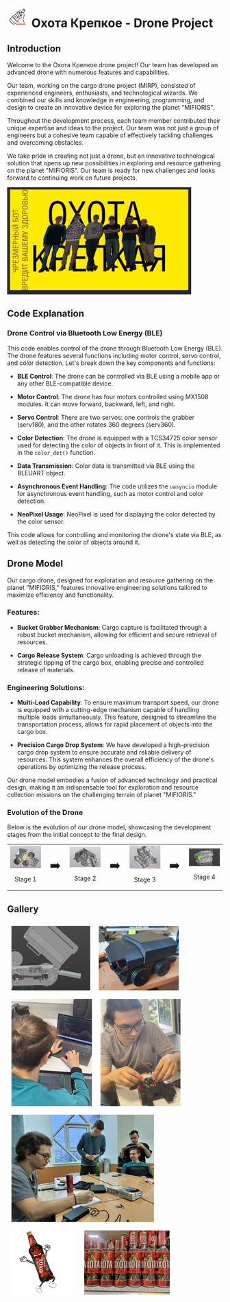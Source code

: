 
# <img src="https://github.com/Vtrosh/OXOTA/blob/main/Пикчи/logo.jpeg" alt="Охота Крепкое Logo" width="50" height="50"> Охота Крепкое - Drone Project

## Introduction

Welcome to the Охота Крепкое drone project! Our team has developed an advanced drone with numerous features and capabilities.

Our team, working on the cargo drone project (MIRP), consisted of experienced engineers, enthusiasts, and technological wizards. We combined our skills and knowledge in engineering, programming, and design to create an innovative device for exploring the planet "MIFIORIS".

Throughout the development process, each team member contributed their unique expertise and ideas to the project. Our team was not just a group of engineers but a cohesive team capable of effectively tackling challenges and overcoming obstacles.

We take pride in creating not just a drone, but an innovative technological solution that opens up new possibilities in exploring and resource gathering on the planet "MIFIORIS". Our team is ready for new challenges and looks forward to continuing work on future projects.

<img src="https://github.com/Vtrosh/OXOTA/blob/main/Пикчи/team.jpg" alt="Охота Крепкое Team" width="auto" height="250">

## Code Explanation

### Drone Control via Bluetooth Low Energy (BLE)

This code enables control of the drone through Bluetooth Low Energy (BLE). The drone features several functions including motor control, servo control, and color detection. Let's break down the key components and functions:

- **BLE Control**: The drone can be controlled via BLE using a mobile app or any other BLE-compatible device.
  
- **Motor Control**: The drone has four motors controlled using MX1508 modules. It can move forward, backward, left, and right.

- **Servo Control**: There are two servos: one controls the grabber (serv180), and the other rotates 360 degrees (serv360).

- **Color Detection**: The drone is equipped with a TCS34725 color sensor used for detecting the color of objects in front of it. This is implemented in the `color_det()` function.

- **Data Transmission**: Color data is transmitted via BLE using the BLEUART object.

- **Asynchronous Event Handling**: The code utilizes the `uasyncio` module for asynchronous event handling, such as motor control and color detection.

- **NeoPixel Usage**: NeoPixel is used for displaying the color detected by the color sensor.

This code allows for controlling and monitoring the drone's state via BLE, as well as detecting the color of objects around it.


## Drone Model

Our cargo drone, designed for exploration and resource gathering on the planet "MIFIORIS," features innovative engineering solutions tailored to maximize efficiency and functionality.

### Features:

- **Bucket Grabber Mechanism**: Cargo capture is facilitated through a robust bucket mechanism, allowing for efficient and secure retrieval of resources.

- **Cargo Release System**: Cargo unloading is achieved through the strategic tipping of the cargo box, enabling precise and controlled release of materials.

### Engineering Solutions:

- **Multi-Load Capability**: To ensure maximum transport speed, our drone is equipped with a cutting-edge mechanism capable of handling multiple loads simultaneously. This feature, designed to streamline the transportation process, allows for rapid placement of objects into the cargo box.

- **Precision Cargo Drop System**: We have developed a high-precision cargo drop system to ensure accurate and reliable delivery of resources. This system enhances the overall efficiency of the drone's operations by optimizing the release process.

Our drone model embodies a fusion of advanced technology and practical design, making it an indispensable tool for exploration and resource collection missions on the challenging terrain of planet "MIFIORIS."


### Evolution of the Drone

Below is the evolution of our drone model, showcasing the development stages from the initial concept to the final design.

<table>
  <tr>
    <td style="text-align: center;">
      <img src="https://github.com/Vtrosh/OXOTA/blob/main/Пикчи/v1.jpg" alt="Drone Stage 1" style="width: 150px; height: auto;">
      <p>Stage 1</p>
    </td>
    <td style="font-size: 2em; text-align: center;">➡️</td>
    <td style="text-align: center;">
      <img src="https://github.com/Vtrosh/OXOTA/blob/main/Пикчи/v2.jpg" alt="Drone Stage 2" style="width: 150px; height: auto;">
      <p>Stage 2</p>
    </td>
    <td style="font-size: 2em; text-align: center;">➡️</td>
    <td style="text-align: center;">
      <img src="https://github.com/Vtrosh/OXOTA/blob/main/Пикчи/v3.jpg" alt="Drone Stage 3" style="width: 150px; height: auto;">
      <p>Stage 3</p>
    </td>
    <td style="font-size: 2em; text-align: center;">➡️</td>
    <td style="text-align: center;">
      <img src="https://github.com/Vtrosh/OXOTA/blob/main/Пикчи/v4.jpg" alt="Drone Stage 4" style="width: 150px; height: auto;">
      <p>Stage 4</p>
    </td>
  </tr>
</table>


## Gallery

<div style="display: flex; flex-wrap: wrap;">
    <img src="https://github.com/Vtrosh/OXOTA/blob/main/Пикчи/dronemodel.jpg" alt="Drone Image 3" style="margin: 10px; max-width: auto; height: 150px;">
    <img src="https://github.com/Vtrosh/OXOTA/blob/main/Пикчи/ddd.jpeg" alt="Drone Image 1" style="margin: 10px; max-width: auto; height: 150px;">
    <img src="https://github.com/Vtrosh/OXOTA/blob/main/Пикчи/code.jpeg" alt="Drone Image 2" style="margin: 10px; max-width: auto; height: 250px;">
  <img src="https://github.com/Vtrosh/OXOTA/blob/main/Пикчи/grisha.jpeg" alt="Drone Image 2" style="margin: 10px; max-width: auto; height: 250px;">
  <img src="https://github.com/Vtrosh/OXOTA/blob/main/Пикчи/teamchill.jpg" alt="Drone Image 2" style="margin: 10px; max-width: auto; height: 250px;">
    <img src="https://github.com/Vtrosh/OXOTA/blob/main/Пикчи/logo_demo.jpg" alt="Drone Image 2" style="margin: 10px; max-width: auto; height: 150px;">
    <img src="https://github.com/Vtrosh/OXOTA/blob/main/Пикчи/78Li8wuaLSU.jpg" alt="Drone Image 3" style="margin: 10px; max-width: auto; height: 150px;">
</div>

